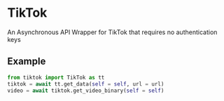 # TikTok

An Asynchronous API Wrapper for TikTok that requires no authentication keys

## Example

```py
from tiktok import TikTok as tt
tiktok = await tt.get_data(self = self, url = url)
video = await tiktok.get_video_binary(self = self)
```
